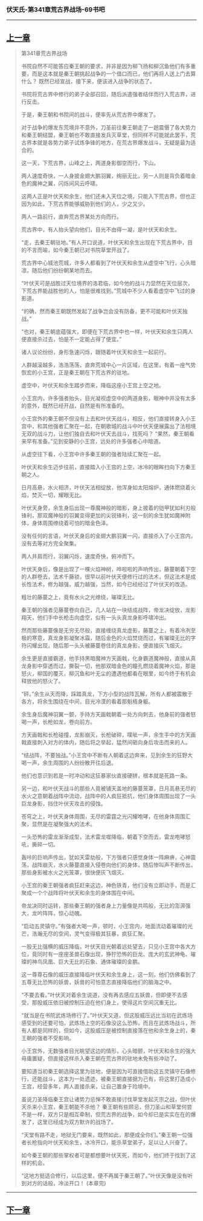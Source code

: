 ### 伏天氏-第341章荒古界战场-69书吧

--------
[上一章](./4bdd003af528ab5ef13277bd48373a5d.md)
--------


>
>
>
>第341章荒古界战场
>
>书院自然不可能答应秦王朝的要求，并非是因为柳飞扬和柳沉鱼他们有多重要，而是这本就是秦王朝挑起战争的一个借口而已，他们再将人送上门去算什么？
>既然已经宣战，接下来，便该进入战争的状态了。
>
>书院将荒古界中修行的弟子全部召回，随后派遣强者结伴而行入荒古界，进行反击。
>
>于是，秦王朝和书院间的战斗，便率先从荒古界中爆发了。
>
>对于战争的爆发东荒境并不意外，刀圣前往秦王朝走了一趟震慑了各大势力和秦王朝结盟，秦王朝也不敢直接发兵灭草堂，但同样不可能就此罢手，荒古界本就是各势力弟子试炼争锋的地方，在荒古界爆发战斗，无疑是最为适合的。
>
>这一天，下荒古界，山峰之上，两道身影御空而行，下山。
>
>两人速度奇快，一人身披金翅大鹏羽翼，绚丽无比，另一人则是背负着暗金色的魔神之翼，闪烁间风云呼啸。
>
>这两人正是叶伏天和余生，他们还未入天位之境，只能入下荒古界，但也正因为如此，下荒古界能够威胁到他们的人，少之又少。
>
>两人一路前行，直奔荒古界某处方向而行。
>
>荒古界中，有人抬头望向他们，目光不由得一凝，是叶伏天和余生。
>
>“走，去秦王朝驻地。”有人开口说道，叶伏天和余生出现在下荒古界中，目的不言而喻，如今秦王朝已对书院草堂开战了。
>
>荒古界中心城池荒城，许多人都看到了叶伏天和余生从虚空中飞行，心头暗凛，随后他们纷纷朝某地而去。
>
>“叶伏天可是战胜过天位境界的洛君临，如今他的战斗力显然在天位层次，下荒古界能战胜他的人，怕是很难找到。”荒城中不少人看着虚空中飞过的身影道。
>
>“的确，然而秦王朝既然发起了战争岂会没有防备，更不可能和叶伏天独战。”
>
>“也对，秦王朝底蕴强大，即便在下荒古界中也一样，叶伏天和余生只两人便直接杀过去，怕是不一定能占得了便宜。”
>
>诸人议论纷纷，身形急速闪烁，跟随着叶伏天和余生一起前行。
>
>人群越滚越多，浩浩荡荡，直奔荒城中心一片区域，在这里，有着一座气势恢宏的小王宫，正是秦王朝在下荒古界的驻地。
>
>虚空中，叶伏天和余生踏步而来，降临这座小王宫上空之地。
>
>小王宫内，许多强者抬头，目光凝视虚空中的两道身影，眼神中并没有太多的意外，既然已经开战，自然是有所准备的。
>
>小王宫外的秦王朝不但没有上去和叶伏天战斗，相反，他们直接转身入小王宫中，和其他强者汇聚在一起，在朝歌城的战斗中叶伏天便展露出了法相境无双的战斗力，让他们独自去和叶伏天去战斗，找死吗？
>“果然，秦王朝看来早有准备。”见到安静的小王宫，远处的许多强者心中暗道。
>
>从虚空往下看，小王宫中许多秦王朝的强者陆续汇聚在一起。
>
>叶伏天和余生迈步往前，直接踏入小王宫的上空，冰冷的眼眸扫向下方秦王朝之人。
>
>日月高悬，水火相济，叶伏天法相绽放，他浑身如太阳熔炉，通体燃烧着火焰，焚灭一切，耀眼无比。
>
>叶伏天身旁，余生身后出现一尊魔神般的暗影，身上披着的铠甲犹如利刃般锋利，那双魔神般的羽翼变得更加的尖锐锋利，这一刻的余生犹如魔神附体，身体周围缭绕着可怕的暗金色泽。
>
>没有任何的言语，叶伏天身后的金翅大鹏羽翼一闪，直接杀入了小王宫内，没有去等对方完全聚集。
>
>两人并肩而行，羽翼闪烁，速度奇快，俯冲而下。
>
>叶伏天身后，像是出现了一棵火焰神树，哗啦啦的声响传出，藤蔓朝着下空的人群卷去，法术千藤锁，很早以前叶伏天便修行过的法术，但这法术是成长性法术，修为越强，威力越强，当然，如今已经经过了叶伏天的改造。
>
>粗壮的藤蔓之上，竟有水火之光缭绕，璀璨无比。
>
>秦王朝的强者见藤蔓卷向自己，几人站在一块结成战阵，帝龙决绽放，龙影翔天，他们手中长枪击向虚空，似有一头头真龙身影呼啸冲出。
>
>然而那些藤蔓像是无穷无尽般，直接缠绕真龙虚影，藤蔓之上，有着冷冽至极的寒意，真龙身影凝聚冰霜，随后金色的火焰焚烧而过，有璀璨无比的字符闪耀出现，随后那一头头被藤蔓卷住的真龙身影，便直接灰飞烟灭。
>
>余生更是直接霸道，他手持黑暗魔神方天画戟，化身霸道魔神般，直接从真龙身影中穿透而过，撕裂一切，他那双暗金色的瞳孔燃烧着魔神火焰，那是怒火，柳国的覆灭，柳沉鱼和叶无尘的遭遇他都看在眼里，如今终于有机会释放他的怒火了。
>
>“砰。”余生从天而降，踩踏真龙，下方小型的战阵瓦解，所有人都被震散于各方，将余生围绕在中间，目光冷漠的看着那魁梧身躯。
>
>余生身后魔神羽翼一颤，手持方天画戟朝着一处方向刺去，他身前的强者怒喝一声，长枪如龙，卷向前方。
>
>方天画戟和长枪碰撞，龙影崩灭，长枪破碎，噗呲一声，余生手中的方天画戟直接刺入对方的体内，随后将之举起，猛然间砸向身后攻击而来的人。
>
>“结战阵，不要独战。”小王宫中不断有人朝着这边奔来，见到余生的狂野大喝一声，余生周围的人纷纷散开往后退。
>
>他们也意识到若是一时冲动和这狂暴家伙直接硬拼，根本就是死路一条。
>
>另一边，和叶伏天战斗的那些人竟被铺天盖地的藤蔓笼罩，日月高悬无尽的水火之意朝着战阵中流动，战阵中的人疯狂抵抗，他们身体周围出现了一头巨龙身影，挡住叶伏天攻击的侵蚀。
>
>苍穹之上，叶伏天身体周围，无尽的雷霆之光闪耀咆哮，在他身体周围汇聚，显然是在凝聚强大的法术。
>
>一头恐怖的雷龙渐渐成型，法术雷龙噬降临，朝着下空而去，雷龙咆哮怒吼，撕碎一切。
>
>轰咔的巨响声传出，犹如天雷劫般，下方强者只感觉身体一阵麻痹，心神震荡，战阵崩灭，水火藤蔓直接入侵卷向他们的身体，随后惨叫声不断传出，那些身影被水火之光笼罩，很快便灰飞烟灭。
>
>小王宫的秦王朝强者疯狂赶来这边，神色铁青，他们没有立即动手，而是汇聚成一个个战阵将叶伏天和余生的身体围在中间。
>
>帝龙决同时运转，那些秦王朝的强者身上力量像是共鸣般，无比的澎湃强大，龙吟阵阵，惊心动魄。
>
>“启动五灵镇守。”有强者大喝一声，顿时，小王宫内，地面流动着璀璨的光芒，浩瀚无尽的空间，灵气变得极其狂暴，疯狂汇聚。
>
>一股无比强横的威压降临，叶伏天目光朝着远处望去，只见小王宫中各大方位，竟同时有一座座圣兽石像出现，狰狞恐怖的巨龙、庞大的玄武神龟、璀璨的神鸟凤凰、巨大无比的石象、通体璀璨的金鹏。
>
>这一尊尊石像的威压直接降临叶伏天和余生身上，这一刻，他们仿佛看到了五尊无比恐怖的妖兽，妖兽的可怕意志直接降临他们的脑海之中。
>
>“不要去看。”叶伏天对着余生说道，没有再去感应五妖兽，但即便不去感受，那股威压依旧被控制压迫在他们身上，使得这片空间沉重无比。
>
>“就当是在书院武炼场修行了。”叶伏天又道，但这股威压远比当初在武炼场感受到的还要可怕，武炼场上空的石像没这么恐怖，而且在武炼场战斗，所有人都是同样的，但如今，这股威压是被控制直接落在他和余生身上的，秦王朝的强者不受影响。
>
>小王宫外，无数强者目光眺望这边的情形，心头暗颤，叶伏天和余生的强大毋庸置疑，但直接这样杀入秦王朝在荒古界的驻地未免有些冲动了。
>
>要知道当初秦王朝选择这里为驻地，便是因为可直接借助这五灵镇守石像修行，还能战斗，这本为一处遗迹，被秦王朝直接据为己有，将这里打造成小王宫，经营多年，两人直接杀来，让自己置身于险境中。
>
>虽说刀圣降临秦王宫让诸势力忌惮不敢直接讨伐草堂发起灭宗之战，但叶伏天杀来小王宫，秦王朝能不杀他？
>秦王朝有些顾忌，但刀圣山和草堂何尝不是一样，双方只是相互牵制，但荒古界的战争，如今却已是实实在在的爆发了，这里已经成为双方默许的战场了。
>
>“天堂有路不走，地狱无门要来，既然如此，那便成全你们。”秦王朝一位强者长枪指向叶伏天和余生，冰冷开口，能杀草堂弟子，足以让人兴奋了。
>
>如今秦王朝的那些掌权者可是都想要叶伏天死，而如今，他们终于找到了这样的机会。
>
>“这地方挺适合修行，以后这里，便不再属于秦王朝了。”叶伏天像是没有听到对方的话般，冷淡开口！
>(本章完)
>
>

--------
[下一章](./fdea173d2ab5601a6158c36eb1bde8fb.md)
--------
